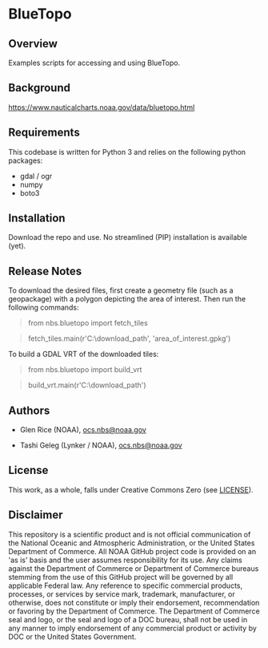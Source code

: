BlueTopo
========

Overview
--------
Examples scripts for accessing and using BlueTopo.

Background
----------
https://www.nauticalcharts.noaa.gov/data/bluetopo.html

Requirements
------------

This codebase is written for Python 3 and relies on the following python
packages:

-   gdal / ogr
-   numpy
-   boto3

Installation
------------
Download the repo and use.  No streamlined (PIP) installation is available (yet).

Release Notes
-------------
To download the desired files, first create a geometry file (such as a geopackage) with a polygon depicting the area of interest.  Then run the following commands:
  
  > from nbs.bluetopo import fetch_tiles
  
  > fetch_tiles.main(r'C:\download_path', 'area_of_interest.gpkg')
  
To build a GDAL VRT of the downloaded tiles:

  > from nbs.bluetopo import build_vrt
  
  > build_vrt.main(r'C:\download_path')

Authors
-------

-   Glen Rice (NOAA), <ocs.nbs@noaa.gov>

-   Tashi Geleg (Lynker / NOAA), <ocs.nbs@noaa.gov>


License
-------

This work, as a whole, falls under Creative Commons Zero (see
[LICENSE](LICENSE)).

Disclaimer
----------

This repository is a scientific product and is not official
communication of the National Oceanic and Atmospheric Administration, or
the United States Department of Commerce. All NOAA GitHub project code
is provided on an 'as is' basis and the user assumes responsibility for
its use. Any claims against the Department of Commerce or Department of
Commerce bureaus stemming from the use of this GitHub project will be
governed by all applicable Federal law. Any reference to specific
commercial products, processes, or services by service mark, trademark,
manufacturer, or otherwise, does not constitute or imply their
endorsement, recommendation or favoring by the Department of Commerce.
The Department of Commerce seal and logo, or the seal and logo of a DOC
bureau, shall not be used in any manner to imply endorsement of any
commercial product or activity by DOC or the United States Government.
